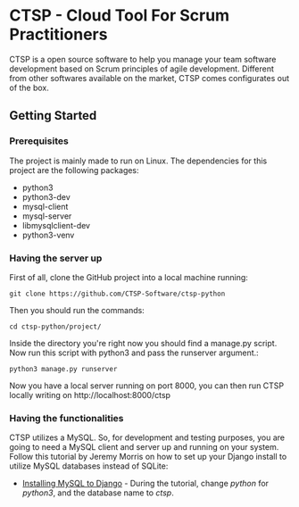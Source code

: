 # CTSP - Cloud Tool For Scrum Practitioners

CTSP is a open source software to help you manage your team software development based on Scrum principles of agile development. Different from other softwares available on the market, CTSP comes configurates out of the box.

## Getting Started
### Prerequisites

The project is mainly made to run on Linux. The dependencies for this project are the following packages:

* python3
* python3-dev
* mysql-client
* mysql-server
* libmysqlclient-dev
* python3-venv

### Having the server up

First of all, clone the GitHub project into a local machine running:

```
git clone https://github.com/CTSP-Software/ctsp-python
```

Then you should run the commands:

```
cd ctsp-python/project/
```

Inside the directory you're right now you should find a manage.py script. Now run this script with python3 and pass the runserver argument.:

```
python3 manage.py runserver
```

Now you have a local server running on port 8000, you can then run CTSP locally writing on http://localhost:8000/ctsp

### Having the functionalities
CTSP utilizes a MySQL. So, for development and testing purposes, you are going to need a MySQL client and server up and running on your system.
Follow this tutorial by Jeremy Morris on how to set up your Django install to utilize MySQL databases instead of SQLite:

* [Installing MySQL to Django](https://www.digitalocean.com/community/tutorials/how-to-create-a-django-app-and-connect-it-to-a-database) - During the tutorial, change *python* for *python3*, and the database name to *ctsp*.
